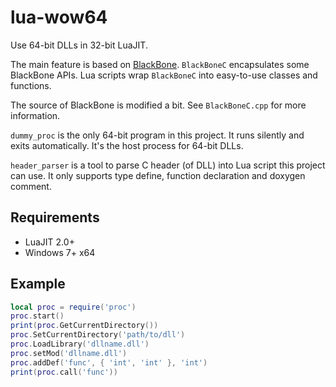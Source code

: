 # lua-wow64

Use 64-bit DLLs in 32-bit LuaJIT.

The main feature is based on [BlackBone](https://github.com/DarthTon/Blackbone). `BlackBoneC` encapsulates some BlackBone APIs. Lua scripts wrap `BlackBoneC` into easy-to-use classes and functions.

The source of BlackBone is modified a bit. See `BlackBoneC.cpp` for more information.

`dummy_proc` is the only 64-bit program in this project. It runs silently and exits automatically. It's the host process for 64-bit DLLs.

`header_parser` is a tool to parse C header (of DLL) into Lua script this project can use. It only supports type define, function declaration and doxygen comment.

## Requirements

* LuaJIT 2.0+
* Windows 7+ x64

## Example

```lua
local proc = require('proc')
proc.start()
print(proc.GetCurrentDirectory())
proc.SetCurrentDirectory('path/to/dll')
proc.LoadLibrary('dllname.dll')
proc.setMod('dllname.dll')
proc.addDef('func', { 'int', 'int' }, 'int')
print(proc.call('func'))
```
